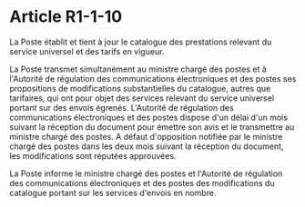# Article R1-1-10

La Poste établit et tient à jour le catalogue des prestations relevant du service universel et des tarifs en vigueur.

La Poste transmet simultanément au ministre chargé des postes et à l'Autorité de régulation des communications électroniques et des postes ses propositions de modifications substantielles du catalogue, autres que tarifaires, qui ont pour objet des services relevant du service universel portant sur des envois égrenés. L'Autorité de régulation des communications électroniques et des postes dispose d'un délai d'un mois suivant la réception du document pour émettre son avis et le transmettre au ministre chargé des postes. A défaut d'opposition notifiée par le ministre chargé des postes dans les deux mois suivant la réception du document, les modifications sont réputées approuvées.

La Poste informe le ministre chargé des postes et l'Autorité de régulation des communications électroniques et des postes des modifications du catalogue portant sur les services d'envois en nombre.